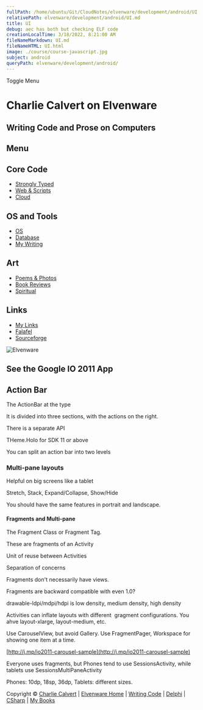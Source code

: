 ```yaml
---
fullPath: /home/ubuntu/Git/CloudNotes/elvenware/development/android/UI.md
relativePath: elvenware/development/android/UI.md
title: UI
debug: aec has both but checking ELF code
creationLocalTime: 3/18/2022, 8:21:00 AM
fileNameMarkdown: UI.md
fileNameHTML: UI.html
image: ./course/course-javascript.jpg
subject: android
queryPath: elvenware/development/android/
---
```


<!-- toc -->
<!-- tocstop -->

Toggle Menu

Charlie Calvert on Elvenware
============================

Writing Code and Prose on Computers
-----------------------------------

Menu
----

Core Code
---------

-   [Strongly Typed](../index.html)
-   [Web & Scripts](../web/index.html)
-   [Cloud](../cloud/index.shtml)

OS and Tools
------------

-   [OS](../../os/index.html)
-   [Database](../database/index.html)
-   [My Writing](../../books/index.html)

Art
---

-   [Poems & Photos](../../Art/index.html)
-   [Book Reviews](../../books/reading/index.html)
-   [Spiritual](../../spirit/index.html)

Links
-----

-   [My Links](../../links.html)
-   [Falafel](http://www.falafel.com/)
-   [Sourceforge](http://sourceforge.net/projects/elvenware/)

![Elvenware](../../images/elvenwarelogo.png)

See the Google IO 2011 App
--------------------------

Action Bar
----------

The ActionBar at the type

It is divided into three sections, with the actions on the right.

There is a separate API

THeme.Holo for SDK 11 or above

You can split an action bar into two levels

### Multi-pane layouts

Helpful on big screens like a tablet

Stretch, Stack, Expand/Collapse, Show/Hide

You should have the same features in portrait and landscape.

#### Fragments and Multi-pane

The Fragment Class or Fragment Tag.

These are fragments of an Activity

Unit of reuse between Activities

Separation of concerns

Fragments don't necessarily have views.

Fragments are backward compatible with even 1.0?

drawable-ldpi/mdpi/hdpi is low density, medium density, high density

Activities can inflate layouts with different  gragment configurations.
You ahve layout-xlarge, layout-medium, etc.

Use CarouselView, but avoid Gallery. Use FragmentPager, Workspace for
showing one item at a time.

[http://j.mp/io2011-carousel-sample](http://j.mp/io2011-carousel-sample)

Everyone uses fragments, but Phones tend to use SessionsActivity, while
tablets use SessionsMultiPaneActivity

Phones: 10dp, 18sp, 36dp, Tablets: different sizes.

Copyright © [Charlie Calvert](../../index.html) | [Elvenware
Home](../../index.html) | [Writing Code](../index.html) |
[Delphi](../delphi/index.html) | [CSharp](../csharp/index.html) | [My
Books](../../books/index.html)
